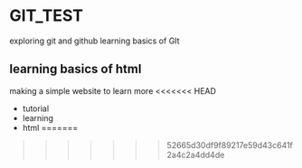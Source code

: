 # GIT_TEST
exploring git and github
learning basics of GIt
## learning basics of html 
making a simple website to learn more 
<<<<<<< HEAD
* tutorial 
* learning
* html
=======


>>>>>>> 52665d30df9f89217e59d43c641f2a4c2a4dd4de
